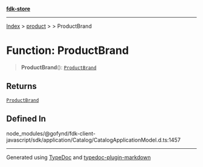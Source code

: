 [**fdk-store**](../../../README.md)
***

[Index](../../../API.md) > [product](../../README.md) > [<internal>](../README.md) > ProductBrand

# Function: ProductBrand

> **ProductBrand**(): [`ProductBrand`](../type-aliases/type-alias.ProductBrand.md)

## Returns

[`ProductBrand`](../type-aliases/type-alias.ProductBrand.md)

## Defined In

node\_modules/@gofynd/fdk-client-javascript/sdk/application/Catalog/CatalogApplicationModel.d.ts:1457

***
Generated using [TypeDoc](https://typedoc.org/) and [typedoc-plugin-markdown](https://www.npmjs.com/package/typedoc-plugin-markdown)
